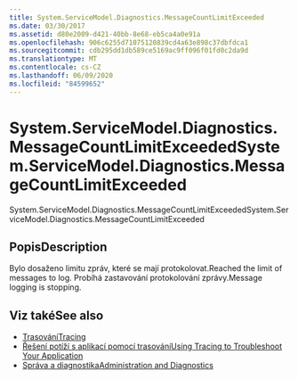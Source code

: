 ```yaml
---
title: System.ServiceModel.Diagnostics.MessageCountLimitExceeded
ms.date: 03/30/2017
ms.assetid: d80e2009-d421-40bb-8e68-eb5ca4a0e91a
ms.openlocfilehash: 906c6255d71075120839cd4a63e898c37dbfdca1
ms.sourcegitcommit: cdb295dd1db589ce5169ac9ff096f01fd0c2da9d
ms.translationtype: MT
ms.contentlocale: cs-CZ
ms.lasthandoff: 06/09/2020
ms.locfileid: "84599652"
---
```

# <a name="systemservicemodeldiagnosticsmessagecountlimitexceeded"></a><span data-ttu-id="a0cca-102">System.ServiceModel.Diagnostics.MessageCountLimitExceeded</span><span class="sxs-lookup"><span data-stu-id="a0cca-102">System.ServiceModel.Diagnostics.MessageCountLimitExceeded</span></span>
<span data-ttu-id="a0cca-103">System.ServiceModel.Diagnostics.MessageCountLimitExceeded</span><span class="sxs-lookup"><span data-stu-id="a0cca-103">System.ServiceModel.Diagnostics.MessageCountLimitExceeded</span></span>  
  
## <a name="description"></a><span data-ttu-id="a0cca-104">Popis</span><span class="sxs-lookup"><span data-stu-id="a0cca-104">Description</span></span>  
 <span data-ttu-id="a0cca-105">Bylo dosaženo limitu zpráv, které se mají protokolovat.</span><span class="sxs-lookup"><span data-stu-id="a0cca-105">Reached the limit of messages to log.</span></span> <span data-ttu-id="a0cca-106">Probíhá zastavování protokolování zprávy.</span><span class="sxs-lookup"><span data-stu-id="a0cca-106">Message logging is stopping.</span></span>  
  
## <a name="see-also"></a><span data-ttu-id="a0cca-107">Viz také</span><span class="sxs-lookup"><span data-stu-id="a0cca-107">See also</span></span>

- [<span data-ttu-id="a0cca-108">Trasování</span><span class="sxs-lookup"><span data-stu-id="a0cca-108">Tracing</span></span>](index.md)
- [<span data-ttu-id="a0cca-109">Řešení potíží s aplikací pomocí trasování</span><span class="sxs-lookup"><span data-stu-id="a0cca-109">Using Tracing to Troubleshoot Your Application</span></span>](using-tracing-to-troubleshoot-your-application.md)
- [<span data-ttu-id="a0cca-110">Správa a diagnostika</span><span class="sxs-lookup"><span data-stu-id="a0cca-110">Administration and Diagnostics</span></span>](../index.md)
